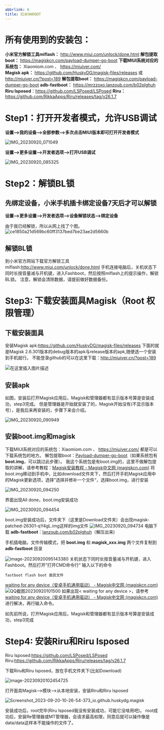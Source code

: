 ```yaml
---
abbrlink: 6
title: 红米9AROOT
---
```

# 所有使用到的安装包：

**小米官方解锁工具miflash：** http://www.miui.com/unlock/done.html
**解包提取boot：** https://magiskcn.com/payload-dumper-go-boot
**下载MIUI系统对应的系统包：** Xiaomiom.com   、 https://miuiver.com/  
**Magisk apk：** https://github.com/HuskyDG/magisk-files/releases  或 http://miuiver.cn/?post=189
**解包提取boot：** https://magiskcn.com/payload-dumper-go-boot
**adb-fastboot：** https://mrzzoxo.lanzoub.com/b02plghuh
**Riru lsposed**：https://github.com/LSPosed/LSPosed
**Riru：** https://github.com/RikkaApps/Riru/releases/tag/v26.1.7

# Step1：打开开发者模式，允许USB调试

**设置-->我的设备-->全部参数-->多次点击MIUI版本即可打开开发者模式**


![IMG_20230920_071049](assets/红米9AROOT.assets/IMG_20230920_071049.jpg)

**设置-->更多设置-->开发者选项-->打开USB调试**

![IMG_20230920_085325](assets/红米9AROOT.assets/IMG_20230920_085325.jpg)

# Step2：解锁BL锁

## 先绑定设备，小米手机插卡绑定设备7天后才可以解锁

**设置-->更多设置-->开发者选项-->设备解锁状态-->绑定设备**

由于我已经解锁，所以从网上找了个图。
![ce1850a21d569bc60ff3137bed7be23ae2d5660b](assets/红米9AROOT.assets/ce1850a21d569bc60ff3137bed7be23ae2d5660b.jpg)

## 解锁BL锁

到小米官方网站下载官方解锁工具miflash:http://www.miui.com/unlock/done.html
手机连接电脑后，关机状态下同时长按音量减与开机键，进入Fashboot，然后按照miflash上的提示操作，解锁BL锁。
注意，解锁会清除数据，请提前做好数据备份。

# Step3: 下载安装面具Magisk（Root 权限管理）



## 下载安装面具

安装Magisk apk:https://github.com/HuskyDG/magisk-files/releases
下面的就是Magisk 2.6.301版本的debug版本的apk与release版本的apk,随便选一个安装到手机就行。
不能登录github的可以在这里下载：http://miuiver.cn/?post=189

![在这里插入图片描述](assets/红米9AROOT.assets/c0218845ee344d99a96bb00a199f3115.png)

## 安装apk

如图，安装后打开Magisk应用后，Magisk和管理器都有显示版本号算是安装成功，step3完成。
但是管理器是开始就安装了的，Magisk开始没有(不显示版本号），是我后来再安装的，步骤下来会介绍。

![IMG_20230920_090949](assets/红米9AROOT.assets/IMG_20230920_090949.jpg)

## 安装boot.img和magisk

下载MIUI系统对应的系统包：Xiaomiom.com   、 https://miuiver.com/  都是可以下载系统包的地方。
解包提取boot：[Payload-dumper-go-boot](https://magiskcn.com/payload-dumper-go-boot)（如果系统包有 **boot.img**，可以跳过此步骤）。
我这个系统包是有boot.img的，这里不做解包提取的讲解，请参考教程：[Magisk安装教程 - Magisk中文网 (magiskcn.com)](https://magiskcn.com/)
将boot.img移动到手机中，比如download文件夹下，然后打开手机Magisk应用中的Magisk更新选项，选择”选择并修补一个文件“，选择boot.img，进行安装

![IMG_20230920_094250](assets/红米9AROOT.assets/IMG_20230920_094250.jpg)

界面出现All done，boot.img安装成功

![IMG_20230920_094454](assets/红米9AROOT.assets/IMG_20230920_094454.jpg)

boot.img安装成功后，文件夹下（这里是Download文件夹）会出现magisk-patched-26301-qY4gL.img这样的img文件
![IMG_20230920_094734](assets/红米9AROOT.assets/IMG_20230920_094734.jpg)
电脑下载 **adb-fastboot**：[lanzoub.com/b02plghuh](https://mrzzoxo.lanzoub.com/b02plghuh)（解压出来)

手机插电脑，文件传输模式，把 **boot.img** 和 **magisk_xxx.img** 两个文件复制到 **adb-fastboot** 目录

![image-20230920095143380](assets/红米9AROOT.assets/image-20230920095143380.png)
关机状态下同时长按音量减与开机键，进入Fashboot。然后打开”打开CMD命令行“  输入以下的命令

```
fastboot flash boot 面具文件
```

[waiting for any device（安卓手机通用驱动） - Magisk中文网 (magiskcn.com)](https://magiskcn.com/waiting-for-any-device)![QQ截图20230920101500](assets/红米9AROOT.assets/QQ截图20230920101500.png)
如果出现< waiting for any device >，请参考[waiting for any device（安卓手机通用驱动） - Magisk中文网 (magiskcn.com)](https://magiskcn.com/waiting-for-any-device)进行解决，再行输入命令。

如先前所说，打开Magisk应用后，Magisk和管理器都有显示版本号算是安装成功，step3完成

# Step4: 安装Riru和Riru lsposed

Riru lsposed:https://github.com/LSPosed/LSPosed
Riru:https://github.com/RikkaApps/Riru/releases/tag/v26.1.7

下载Riru和Riru lsposed，放在手机文件夹下(比如Download)

![image-20230920102454725](assets/红米9AROOT.assets/image-20230920102454725.png)

打开面具Magisk-->模块-->从本地安装，安装Riru和Riru lsposed

![Screenshot_2023-09-20-10-26-54-373_io.github.huskydg.magisk](assets/红米9AROOT.assets/Screenshot_2023-09-20-10-26-54-373_io.github.huskydg.magisk.jpg)

安装成功后，root完毕(Riru lsposed我没有安装成功，可能它没啥用吧)。
root成功后，安装Re管理器或MT管理器，会请求最高权限，同意后就可以操作像是data/data这样本不能操作的文件了。



# 

